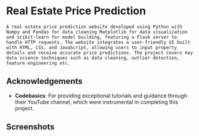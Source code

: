 # Real Estate Price Prediction

    A real estate price prediction website developed using Python with Numpy and Pandas for data cleaning Matplotlib for data visualization and scikit-learn for model building, featuring a Flask server to handle HTTP requests. The website integrates a user-friendly UI built with HTML, CSS, and JavaScript, allowing users to input property details and receive accurate price predictions. The project covers key data science techniques such as data cleaning, outlier detection, feature engineering etc.

## Acknowledgements

- **Codebasics**: For providing exceptional tutorials and guidance through their YouTube channel, which were instrumental in completing this project.

## Screenshots
